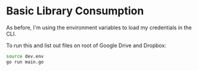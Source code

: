# Basic Library Consumption

As before, I'm using the environment variables to load my credentials in the CLI.

To run this and list out files on root of Google Drive and Dropbox:

```sh
source dev.env
go run main.go
```
